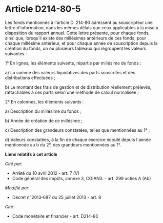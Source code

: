 # Article D214-80-5

Les fonds mentionnés à l'article D. 214-80 adressent au souscripteur une lettre d'information, dans les mêmes délais que ceux
applicables à la mise à disposition du rapport annuel. Cette lettre présente, pour chaque fonds, ainsi que, lorsqu'il existe
des millésimes antérieurs de ces fonds, pour chaque millésime antérieur, et pour chaque année de souscription depuis la
création du fonds, un ou plusieurs tableaux qui regroupent les valeurs suivantes : 

1° En lignes, les éléments suivants, répartis par millésime de fonds : 

a) La somme des valeurs liquidatives des parts souscrites et des distributions effectuées ; 

b) Le montant des frais de gestion et de distribution réellement prélevés, rattachables à ces parts selon une méthode de
calcul normalisée ; 

2° En colonnes, les éléments suivants : 

a) Description du millésime du fonds ; 

b) Année de création de ce millésime ; 

c) Description des grandeurs constatées, telles que mentionnées au 1° ; 

d) Valeurs constatées, à la fin de chaque exercice écoulé depuis l'année mentionnée au b du 2°, des grandeurs mentionnées au
1°.

**Liens relatifs à cet article**

_Cité par_:

  - Arrêté du 10 avril 2012 - art. 7 (V)
  - Code général des impôts, annexe 3, CGIAN3. - art. 299 octies A (Ab)

_Modifié par_:

  - Décret n°2013-687 du 25 juillet 2013 - art. 8

_Cite_:

  - Code monétaire et financier - art. D214-80

